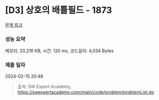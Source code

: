 # [D3] 상호의 배틀필드 - 1873 

[문제 링크](https://swexpertacademy.com/main/code/problem/problemDetail.do?contestProbId=AV5LyE7KD2ADFAXc) 

### 성능 요약

메모리: 20,216 KB, 시간: 120 ms, 코드길이: 4,034 Bytes

### 제출 일자

2024-02-15 20:48



> 출처: SW Expert Academy, https://swexpertacademy.com/main/code/problem/problemList.do